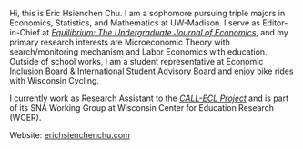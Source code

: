 Hi, this is Eric Hsienchen Chu. I am a sophomore pursuing triple majors in Economics, Statistics, and Mathematics at UW-Madison. I serve as Editor-in-Chief at *[Equilibrium: The Undergraduate Journal of Economics](https://equilibriumecon.wisc.edu/)*, and my primary research interests are Microeconomic Theory with search/monitoring mechanism and Labor Economics with education. Outside of school works, I am a student representative at Economic Inclusion Board & International Student Advisory Board and enjoy bike rides with Wisconsin Cycling.

I currently work as Research Assistant to the *[CALL-ECL Project](https://call-ecl.wceruw.org/)* and is part of its SNA Working Group at Wisconsin Center for Education Research (WCER).

Website: [erichsienchenchu.com](https://www.erichsienchenchu.com/home)
